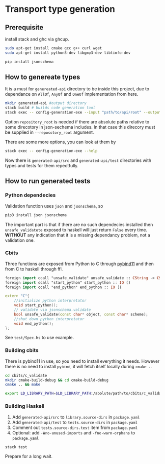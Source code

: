 # Transport type generation

## Prerequisite
install stack and ghc via ghcup.
```bash
sudo apt-get install cmake gcc g++ curl wget
sudo apt-get install python3-dev libgmp3-dev libtinfo-dev 
```
```bash
pip install jsonschema
```

## How to genereate types

It is a must for `genereated-api` directory to be inside this project, due to dependance on `AllOf`, `AnyOf` and `OneOf` implementation from here.  

```bash
mkdir generated-api #output directory
stack build # builds code generation tool
stack exec -- config-generation-exe --input "path/to/api/root" --output "./generated-api" --repository_root "path/to/api/repository/root"
```
Option `repository_root` is needed if there are absolute paths relative to some direcotory in json-sechema includes. In that case this direcory must be supplied in `--reposotory_root` argument.

There are some more options, you can look at them by 
```bash
stack exec -- config-generation-exe --help
```

Now there is `generated-api/src` and `generated-api/test` directories with types and tests for them repectfully.

## How to run generated tests

### Python dependecies

Validation function uses `json` and `jsonschema`, so 
```bash
pip3 install json jsonschema
```
The important part is that if there are no such dependecies installed then `unsafe_validatete` exposed to haskell will just return `False` every time. **WITHOUT** any indication that it is a missing dependancy problem, not a validation one.

### Cbits

Three functions are exposed from Python to C through [pybind11](https://pybind11.readthedocs.io/en/stable/) and then from C to haskell through ffi. 

```haskell
foreign import ccall "unsafe_validate" unsafe_validate :: CString -> CString -> IO CBool
foreign import ccall "start_python" start_python :: IO ()
foreign import ccall "end_python" end_python :: IO ()
```

```c++
extern "C"{
    //initialize python interpretator
    void start_python(); 
    // validate via jsonschema.validate
    bool unsafe_validate(const char* object, const char* scheme); 
    //shut down python interpretator
    void end_python();
};
```
See `test/Spec.hs` to use example. 

### Building cbits

There is pybind11 in use, so you need to install everything it needs. However there is no need to install `pybind`, it will fetch itself locally during `cmake ..`

```bash
cd cbits/c_validate
mkdir cmake-build-debug && cd cmake-build-debug
cmake .. && make
```
```bash
export LD_LIBRARY_PATH=$LD_LIBRARY_PATH:/abolute/path/to/cbits/c_validate/cmake-build-debug
```

### Building Haskell 

1. Add `generated-api/src` to `library.source-dirs` in `package.yaml`
2. Add `generated-api/test` to `tests.source-dirs` in `package.yaml`
3. Comment out `tests.source-dirs.test` item from `package.yaml`
4. Optional: add `-Wno-unused-imports` and `-fno-warn-orphans` to `package.yaml`
```bash
stack test
```
Prepare for a long wait.